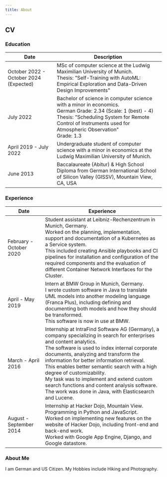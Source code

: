 ```yaml
---
title: About
---
```


## CV

### Education

| Date | Description |
|------|-------------|
| October 2022 - October 2024 (Expected) | MSc of computer science at the Ludwig Maximilian University of Munich.<br>Thesis: "Self-Training with AutoML: Empirical Exploration and Data-Driven Design Improvements" |
| July 2022 | Bachelor of science in computer science with a minor in economics.<br>German Grade: 2.34 (Scale: 1 (best) - 4)<br>Thesis: "Scheduling System for Remote Control of Instruments used for Atmospheric Observation"<br>Grade: 1.3 |
| April 2019 - July 2022 | Undergraduate student of computer science with a minor in economics at the Ludwig Maximilian University of Munich. |
| June 2013 | Baccalaureate (Abitur) & High School Diploma from German International School of Silicon Valley (GISSV), Mountain View, CA, USA |

### Experience

| Date | Experience |
|------|------------|
| February - October 2020 | Student assistant at Leibniz-Rechenzentrum in Munich, Germany.<br>Worked on the planning, implementation, support and documentation of a Kubernetes as a Service system.<br>This included creating Ansible playbooks and CI pipelines for installation and configuration of the required components and the evaluation of different Container Network Interfaces for the Cluster. |
| April - May 2019 | Intern at BMW Group in Munich, Germany.<br>I wrote custom software in Java to translate UML models into another modeling language (Franca Plus), including defining and documenting both models and how they should be transformed.<br>This software is now in use at BMW. |
| March - April 2016 | Internship at IntraFind Software AG (Germany), a company specializing in search for enterprises and content analytics.<br>The software is used to index internal corporate documents, analyzing and transform the information for better information retrieval.<br>This enables better semantic search with a high degree of customizability.<br>My task was to implement and extend custom search functions and content analysis software.<br>The work was done in Java, with Elasticsearch and Lucene. |
| August - September 2014 | Internship at Hacker Dojo, Mountain View.<br>Programming in Python and JavaScript.<br>Worked on implementing new features on the website of Hacker Dojo, including front-end and back-end work.<br>Worked with Google App Engine, Django, and Google datastore. |


### About Me
I am German and US Citizen. My Hobbies include Hiking and Photography.
